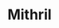---
title: Mithril
permalink: /Mithril
type: Class
subclass-of: /GuildRank
enumeration-member: true
subclass-chain:
  - https://schema.org/Thing
  - https://schema.org/Intangible
  - https://schema.org/Enumeration
class-comment:  | 
  The mithril guild rank. This is the third highest guild rank.
  The next lower guild rank is <a href="/Gold" class="context-cd">Gold</a>.
  The next higher guild rank is <a href="/Orihalcum" class="context-cd">Orihalcum</a>.
---